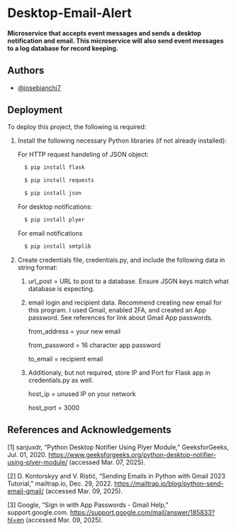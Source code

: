# Desktop-Email-Alert

#### Microservice that accepts event messages and sends a desktop notification and email. This microservice will also send event messages to a log database for record keeping.


## Authors

- [@josebianchi7](https://github.com/josebianchi7)


## Deployment

To deploy this project, the following is required:

1. Install the following necessary Python libraries (if not already installed):

    For HTTP request handeling of JSON object:
    ```bash
      $ pip install flask
    ```
    ```bash
      $ pip install requests
    ```
    ```bash
      $ pip install json
    ```
    
    For desktop notifications:
    ```bash
      $ pip install plyer
    ```

    For email notifications
    ```bash
      $ pip install smtplib
    ```

2. Create credentials file, credentials.py, and include the following data in string format:
  
    1. url_post = URL to post to a database. Ensure JSON keys match what database is expecting.

    2. email login and recipient data. Recommend creating new email for this program. I used Gmail, enabled 2FA, and created an App password. See references for link about Gmail App passwords.

        from_address = your new email

        from_password = 16 character app password

        to_email = recipient email

    3. Additionaly, but not required, store IP and Port for Flask app in credentials.py as well.

        host_ip = unused IP on your network

        host_port = 3000



## References and Acknowledgements

[1] sanjuxdr, “Python Desktop Notifier Using Plyer Module,” GeeksforGeeks, Jul. 01, 2020. https://www.geeksforgeeks.org/python-desktop-notifier-using-plyer-module/ (accessed Mar. 07, 2025).

[2] D. Kontorskyy and V. Ristić, “Sending Emails in Python with Gmail 2023 Tutorial,” mailtrap.io, Dec. 29, 2022. https://mailtrap.io/blog/python-send-email-gmail/ (accessed Mar. 09, 2025).

[3] Google, “Sign in with App Passwords - Gmail Help,” support.google.com. https://support.google.com/mail/answer/185833?hl=en (accessed Mar. 09, 2025).


